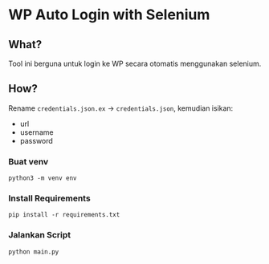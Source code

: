 # WP Auto Login with Selenium

## What?
Tool ini berguna untuk login ke WP secara otomatis menggunakan selenium.

## How?
Rename `credentials.json.ex` -> `credentials.json`, kemudian isikan:
- url
- username
- password
  
### Buat venv
```python3 -m venv env```

### Install Requirements
```pip install -r requirements.txt```

### Jalankan Script
```python main.py```